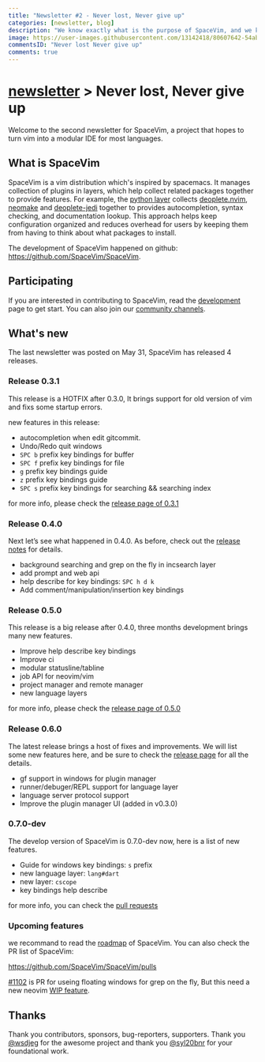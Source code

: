 ```yaml
---
title: "Newsletter #2 - Never lost, Never give up"
categories: [newsletter, blog]
description: "We know exactly what is the purpose of SpaceVim, and we keep trying to get it, never get lost, never give up..."
image: https://user-images.githubusercontent.com/13142418/80607642-54abd280-8a68-11ea-98ec-4998d099d797.png
commentsID: "Never lost Never give up"
comments: true
---
```


# [newsletter](https://spacevim.org/development#newsletter) > Never lost, Never give up

Welcome to the second newsletter for SpaceVim, a project that hopes to turn vim into a modular IDE for most languages.

## What is SpaceVim

SpaceVim is a vim distribution which's inspired by spacemacs. It manages collection of plugins in layers, which help collect related packages together to provide features. For example, the [python layer](http://spacevim.org/layers/lang/python/) collects [deoplete.nvim](https://github.com/Shougo/deoplete.nvim/), [neomake](https://github.com/neomake/neomake) and [deoplete-jedi](https://github.com/zchee/deoplete-jedi) together to provides autocompletion, syntax checking, and documentation lookup. This approach helps keep configuration organized and reduces overhead for users by keeping them from having to think about what packages to install.

The development of SpaceVim happened on github: <https://github.com/SpaceVim/SpaceVim>.

## Participating

If you are interested in contributing to SpaceVim, read the [development](http://spacevim.org/development/) page to get start. You can also join our [community channels](http://spacevim.org/community/).

## What's new

The last newsletter was posted on May 31, SpaceVim has released 4 releases.

### Release 0.3.1

This release is a HOTFIX after 0.3.0, It brings support for old version of vim and fixs some startup errors. 

new features in this release:

- autocompletion when edit gitcommit.
- Undo/Redo quit windows
- `SPC b` prefix key bindings for buffer
- `SPC f` prefix key bindings for file
- `g` prefix key bindings guide
- `z` prefix key bindings guide
- `SPC s` prefix key bindings for searching && searching index

for more info, please check the [release page of 0.3.1](https://spacevim.org/SpaceVim-release-v0.3.1/)

### Release 0.4.0

Next let’s see what happened in 0.4.0. As before, check out the [release notes](https://spacevim.org/SpaceVim-release-v0.4.0/) for details.

- background searching and grep on the fly in incsearch layer
- add prompt and web api
- help describe for key bindings: `SPC h d k`
- Add comment/manipulation/insertion key bindings

### Release 0.5.0

This release is a big release after 0.4.0, three months development brings many new features.

- Improve help describe key bindings
- Improve ci
- modular statusline/tabline
- job API for neovim/vim
- project manager and remote manager
- new language layers

for more info, please check the [release page of 0.5.0](https://spacevim.org/SpaceVim-release-v0.5.0/)

### Release 0.6.0

The latest release brings a host of fixes and improvements. We will list some new features here, and be sure to check the [release page](https://spacevim.org/SpaceVim-release-v0.6.0/) for all the details.

- gf support in windows for plugin manager
- runner/debuger/REPL support for language layer
- language server protocol support
- Improve the plugin manager UI (added in v0.3.0)

### 0.7.0-dev

The develop version of SpaceVim is 0.7.0-dev now, here is a list of new features.

- Guide for windows key bindings: `s` prefix
- new language layer: `lang#dart`
- new layer: `cscope`
- key bindings help describe

for more info, you can check the [pull requests](https://github.com/SpaceVim/SpaceVim/pulls?q=is%3Apr+is%3Aclosed)

### Upcoming features

we recommand to read the [roadmap](https://spacevim.org/roadmap/) of SpaceVim. You can also check the PR list of SpaceVim:

https://github.com/SpaceVim/SpaceVim/pulls

[#1102](https://github.com/SpaceVim/SpaceVim/pull/1102) is PR for useing floating windows for grep on the fly, But this need a new neovim [WIP feature](https://github.com/neovim/neovim/pull/6619).

## Thanks

Thank you contributors, sponsors, bug-reporters, supporters. Thank you [@wsdjeg](https://github.com/wsdjeg) for the awesome project and thank you [@syl20bnr](https://github.com/syl20bnr) for your foundational work.
